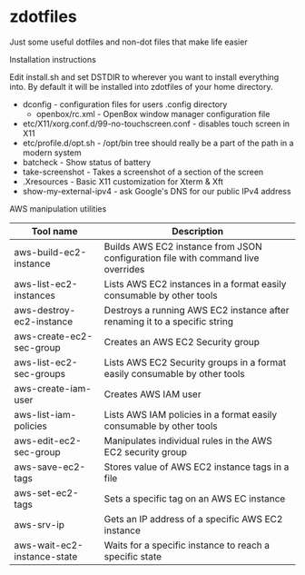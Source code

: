 # zdotfiles
Just some useful dotfiles and non-dot files that make life easier

Installation instructions

Edit install.sh and set DSTDIR to wherever you want to install everything into.
By default it will be installed into zdotfiles of your home directory.

* dconfig       - configuration files for users .config directory
  * openbox/rc.xml - OpenBox window manager configuration file
* etc/X11/xorg.conf.d/99-no-touchscreen.conf - disables touch screen in X11
* etc/profile.d/opt.sh - /opt/bin tree should really be a part of the path
                       in a modern system
* batcheck                - Show status of battery
* take-screenshot	      - Takes a screenshot of a section of the screen
* .Xresources - Basic X11 customization for Xterm & Xft
* show-my-external-ipv4 - ask Google's DNS for our public IPv4 address


AWS manipulation utilities

Tool name|Description
---------|-----------
aws-build-ec2-instance|Builds AWS EC2 instance from JSON configuration file with command live overrides
aws-list-ec2-instances|Lists AWS EC2 instances in a format easily consumable by other tools
aws-destroy-ec2-instance|Destroys a running AWS EC2 instance after renaming it to a specific string
aws-create-ec2-sec-group|Creates an AWS EC2 Security group
aws-list-ec2-sec-groups|Lists AWS EC2 Security groups in a format easily consumable by other tools
aws-create-iam-user|Creates AWS IAM user
aws-list-iam-policies|Lists AWS IAM policies in a format easily consumable by other tools
aws-edit-ec2-sec-group|Manipulates individual rules in the AWS EC2 security group
aws-save-ec2-tags|Stores value of AWS EC2 instance tags in a file
aws-set-ec2-tags|Sets a specific tag on an AWS EC instance
aws-srv-ip|Gets an IP address of a specific AWS EC2 instance
aws-wait-ec2-instance-state|Waits for a specific instance to reach a specific state
